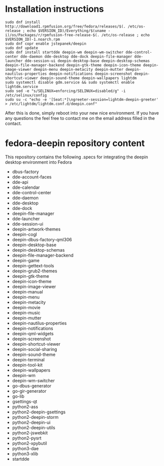 # Installation instructions
    sudo dnf install http://download1.rpmfusion.org/free/fedora/releases/$(. /etc/os-release ; echo $VERSION_ID)/Everything/$(uname -i)/os/Packages/r/rpmfusion-free-release-$(. /etc/os-release ; echo $VERSION_ID)-1.noarch.rpm
    sudo dnf copr enable jstepanek/deepin
    sudo dnf update
    sudo dnf install startdde deepin-wm deepin-wm-switcher dde-control-center dde-daemon dde-desktop dde-dock deepin-file-manager dde-launcher dde-session-ui deepin-desktop-base deepin-desktop-schemas deepin-file-manager-backend deepin-gtk-theme deepin-icon-theme deepin-image-viewer deepin-menu deepin-metacity deepin-mutter deepin-nautilus-properties deepin-notifications deepin-screenshot deepin-shortcut-viewer deepin-sound-theme deepin-wallpapers lightdm
    sudo systemctl disable gdm.service && sudo systemctl enable lightdm.service
    sudo sed -e "s/SELINUX=enforcing/SELINUX=disabled/g" -i /etc/selinux/config
    sudo su -c "echo -e '[Seat:*]\ngreeter-session=lightdm-deepin-greeter' > /etc/lightdm/lightdm.conf.d/deepin.conf"

After this is done, simply reboot into your new nice environment.
If you have any questions the feel free to contact me on the email address filled in the contact.

# fedora-deepin repository content

This repository contains the following .specs for integrating the deepin desktop environment into Fedora
* dbus-factory
* dde-account-faces
* dde-api
* dde-calendar
* dde-control-center
* dde-daemon
* dde-desktop
* dde-dock
* deepin-file-manager
* dde-launcher
* dde-session-ui
* deepin-artwork-themes
* deepin-cogl
* deepin-dbus-factory-qml306
* deepin-desktop-base
* deepin-desktop-schemas
* deepin-file-manager-backend
* deepin-game
* deepin-gettext-tools
* deepin-grub2-themes
* deepin-gtk-theme
* deepin-icon-theme
* deepin-image-viewer
* deepin-manual
* deepin-menu
* deepin-metacity
* deepin-movie
* deepin-music
* deepin-mutter
* deepin-nautilus-properties
* deepin-notifications
* deepin-qml-widgets
* deepin-screenshot
* deepin-shortcut-viewer
* deepin-social-sharing
* deepin-sound-theme
* deepin-terminal
* deepin-tool-kit
* deepin-wallpapers
* deepin-wm
* deepin-wm-switcher
* go-dbus-generator
* go-gir-generator
* go-lib
* gsettings-qt
* python2-ass
* python2-deepin-gsettings
* python2-deepin-storm
* python2-deepin-ui
* python2-deepin-utils
* python2-jswebkit
* python2-pysrt
* python2-xpybutil
* python3-dae
* python3-xlib
* startdde
